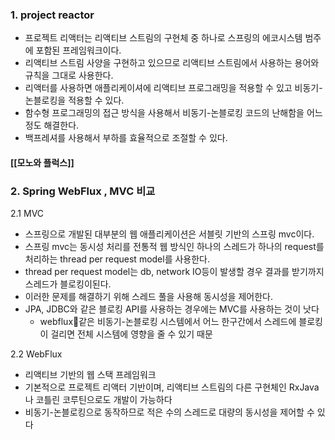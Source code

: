 
### 1. project reactor

- 프로젝트 리액터는 리액티브 스트림의 구현체 중 하나로 스프링의 에코시스템 범주에 포함된 프레임워크이다.
- 리액티브 스트림 사양을 구현하고 있으므로 리액티브 스트림에서 사용하는 용어와 규칙을 그대로 사용한다.
- 리액터를 사용하면 애플리케이셔에 리액티브 프로그래밍을 적용할 수 있고 비동기-논블로킹을 적용할 수 있다. 
- 함수형 프로그래밍의 접근 방식을 사용해서 비동기-논블로킹 코드의 난해함을 어느정도 해결한다.
- 백프레셔를 사용해서 부하를 효율적으로 조절할 수 있다.

#### [[모노와 플럭스]]


### 2. Spring WebFlux , MVC 비교

2.1 MVC
- 스프링으로 개발된 대부분의 웹 애플리케이션은 서블릿 기반의 스프링 mvc이다.
- 스프링 mvc는 동시성 처리를 전통적 웹 방식인 하나의 스레드가 하나의 request를 처리하는 thread per request model를 사용한다.
- thread per request model는 db, network IO등이 발생할 경우 결과를 받기까지 스레드가 블로킹이된다.
-  이러한 문제를 해결하기 위해 스레드 풀을 사용해 동시성을 제어한다.
- JPA, JDBC와 같은 블로킹 API를 사용하는 경우에는  MVC를 사용하는 것이 낫다
	- webflux같은 비동기-논블로킹 시스템에서 어느 한구간에서 스레드에 블로킹이 걸리면 전체 시스템에 영향을 줄 수 있기 때문

2.2 WebFlux
- 리액티브 기반의 웹 스택 프레임워크
- 기본적으로 프로젝트 리액터 기반이며, 리액티브 스트림의 다른 구현체인 RxJava나 코틀린 코루틴으로도 개발이 가능하다
- 비동기-논블로킹으로 동작하므로 적은 수의 스레드로 대량의 동시성을 제어할 수 있다

